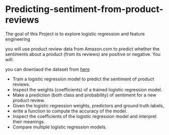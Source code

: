# Predicting-sentiment-from-product-reviews

The goal of this Project is to explore logistic regression and feature engineering 

you will use product review data from Amazon.com to predict whether the sentiments about a product (from its reviews) are positive or negative. You will:

you can downlaod the dataset from [here](https://d3c33hcgiwev3.cloudfront.net/_596922c59a7068d4eb7baa104c01a685_amazon_baby.csv.zip?Expires=1574899200&Signature=DzIVDKQjcXjpiZsNvYtnt6WSMJ-Gnypof6RScwYIIebiga5qXHav~XF~hPHViFwVp96Vu9E8k-c8NauNIwEgKx8Uad1kk6GG9QSO-PVZPi8BX9yYwaoltf-qvE2iM4k8YeO1GzsBckjpPJuphcWD~8rQ8N4Q-IfjEUyi-iuFpfc_&Key-Pair-Id=APKAJLTNE6QMUY6HBC5A)

* Train a logistic regression model to predict the sentiment of product reviews.
* Inspect the weights (coefficients) of a trained logistic regression model.
* Make a prediction (both class and probability) of sentiment for a new product review.
* Given the logistic regression weights, predictors and ground truth labels, 
* write a function to compute the accuracy of the model.
* Inspect the coefficients of the logistic regression model and interpret their meanings.
* Compare multiple logistic regression models.
